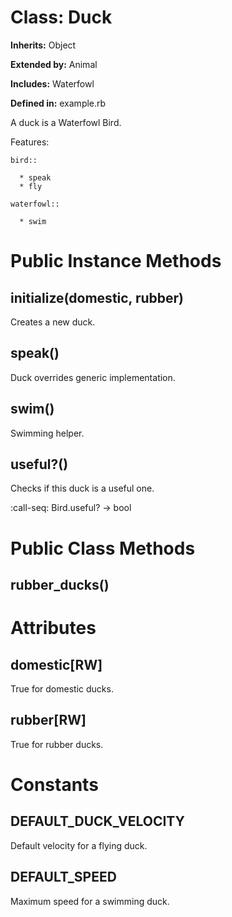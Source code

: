 # Class: Duck
**Inherits:** Object
  
**Extended by:** Animal
    
**Includes:** Waterfowl
  
**Defined in:** example.rb

A duck is a Waterfowl Bird.

Features:

    bird::

      * speak
      * fly

    waterfowl::

      * swim

# Public Instance Methods
## initialize(domestic, rubber) [](#method-i-initialize)
Creates a new duck.

## speak() [](#method-i-speak)
Duck overrides generic implementation.

## swim() [](#method-i-swim)
Swimming helper.

## useful?() [](#method-i-useful?)
Checks if this duck is a useful one.

:call-seq:
    Bird.useful? -> bool


# Public Class Methods
## rubber_ducks() [](#method-c-rubber_ducks)

# Attributes
## domestic[RW] [](#attribute-i-domestic)
True for domestic ducks.

## rubber[RW] [](#attribute-i-rubber)
True for rubber ducks.


# Constants
## DEFAULT_DUCK_VELOCITY [](#constant-DEFAULT_DUCK_VELOCITY)
Default velocity for a flying duck.

## DEFAULT_SPEED [](#constant-DEFAULT_SPEED)
Maximum speed for a swimming duck.

